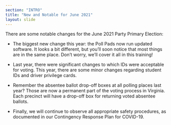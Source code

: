 ```yaml
---
section: "INTRO"
title: "New and Notable for June 2021"
layout: slide
---
```


There are some notable changes for the June 2021 Party Primary Election:

* The biggest new change this year: the Poll Pads now run updated software. It looks a bit different, but you’ll soon notice that most things are in the same place. Don’t worry, we’ll cover it all in this training!

* Last year, there were significant changes to which IDs were acceptable for voting. This year, there are some minor changes regarding student IDs and driver privilege cards.

* Remember the absentee ballot drop-off boxes at all polling places last year? Those are now a permanent part of the voting process in Virginia. Each precinct will have a drop-off box for returning voted absentee ballots.

* Finally, we will continue to observe all appropriate safety procedures, as documented in our Contingency Response Plan for COVID-19.
